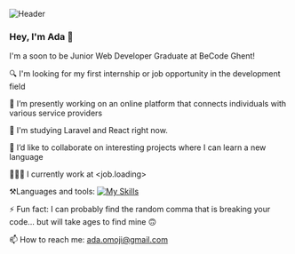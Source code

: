 ![Header](./github-banner.png)

### Hey, I'm Ada 👋

I'm a soon to be Junior Web Developer Graduate at BeCode Ghent!

🔍 I'm looking for my first internship or job opportunity in the development field

🔭 I’m presently working on an online platform that connects individuals with various service providers

🌱 I'm studying Laravel and React right now.

👯 I’d like to collaborate on interesting projects where I can learn a new language

👩🏾‍💻 I currently work at <job.loading>

⚒️Languages and tools:
[![My Skills](https://skillicons.dev/icons?i=html,js,css,laravel,mysql,php,vscode,github&theme=light&perline=3)](https://skillicons.dev)

⚡ Fun fact: I can probably find the random comma that is breaking your code... but will take ages to find mine 🙃

📫 How to reach me: ada.omoji@gmail.com

<!-- 📄 Here's my Resume -->

<!-- [![Ada's GitHub stats](https://github-readme-stats.vercel.app/api?username=ada-omoji&show_icons=true)](https://github.com/ada-omoji/github-readme-stats) -->
<!-- https://github.com/anuraghazra/github-readme-stats -->
<!-- 
- 🤔 I’m looking for help with ...
- 💬 Ask me about ... -->

